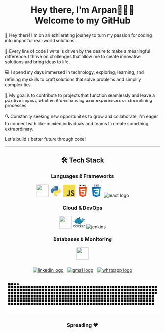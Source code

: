 <h1 align="center">Hey there, I'm  Arpan🧑🏻‍💻<br>Welcome to my GitHub</h1>

###

<p align="left">👋 Hey there! I'm on an exhilarating journey to turn my passion for coding into impactful real-world solutions. <br><br>🚀 Every line of code I write is driven by the desire to make a meaningful difference. I thrive on challenges that allow me to create innovative solutions and bring ideas to life.<br><br>💻 I spend my days immersed in technology, exploring, learning, and refining my skills to craft solutions that solve problems and simplify complexities.<br><br>🌟 My goal is to contribute to projects that function seamlessly and leave a positive impact, whether it's enhancing user experiences or streamlining processes.<br><br>🔍 Constantly seeking new opportunities to grow and collaborate, I'm eager to connect with like-minded individuals and teams to create something extraordinary.<br><br>Let's build a better future through code!</p>
<hr/>

<div align="center">

## **🛠️ Tech Stack**
### **Languages & Frameworks**
<p align="centre">
  <img src="https://cdn.jsdelivr.net/gh/devicons/devicon@latest/icons/java/java-original-wordmark.svg" width="40" height="40"/>     
  <img src="https://raw.githubusercontent.com/devicons/devicon/master/icons/python/python-original.svg" alt="python" width="40" height="40"/>
  <img src="https://raw.githubusercontent.com/devicons/devicon/master/icons/javascript/javascript-original.svg" alt="javascript" width="40" height="40"/>
  <img src="https://raw.githubusercontent.com/devicons/devicon/master/icons/html5/html5-original-wordmark.svg" alt="html5" width="40" height="40"/>
  <img src="https://raw.githubusercontent.com/devicons/devicon/master/icons/css3/css3-original-wordmark.svg" alt="css3" width="40" height="40"/>
  <img src="https://cdn.jsdelivr.net/gh/devicons/devicon@latest/icons/react/react-original.svg" alt="react logo" width="40" height="40"/>
</p>

### **Cloud & DevOps**
<p align="centre">
  <img src="https://cdn.jsdelivr.net/gh/devicons/devicon@latest/icons/linux/linux-original.svg" width="40" height="40"/>
  <img src="https://raw.githubusercontent.com/devicons/devicon/master/icons/docker/docker-original-wordmark.svg" alt="docker" width="40" height="40"/>
  <img src="https://www.vectorlogo.zone/logos/jenkins/jenkins-icon.svg" alt="jenkins" width="40" height="40"/>
</p>

### **Databases & Monitoring**
<p align="centre">
  <img src="https://cdn.jsdelivr.net/gh/devicons/devicon@latest/icons/mysql/mysql-original-wordmark.svg" width="40" height="40"/>
          
</p>
</div>

###

<div align="center">
  <a href="https://www.linkedin.com/in/arpanmondal06/"><img src="https://img.shields.io/static/v1?message=LinkedIn&logo=linkedin&label=&color=0077B5&logoColor=white&labelColor=&style=for-the-badge" height="35" alt="linkedin logo"  /></a>
 <img width="5" />
 <a href="https://mail.google.com/mail/u/0/?view=cm&fs=1&to=arpanmondal5506@gmail.com"><img src="https://img.shields.io/static/v1?message=Gmail&logo=gmail&label=&color=D14836&logoColor=white&labelColor=&style=for-the-badge" height="35" alt="gmail logo"  /></a>
 <img width="5" />
  <a href="https://api.whatsapp.com/send/?phone=7478045556"><img src="https://img.shields.io/static/v1?message=Whatsapp&logo=whatsapp&label=&color=25D366&logoColor=white&labelColor=&style=for-the-badge" height="35" alt="whatsapp logo"  /></a>
</div>

###

<picture>
  <source media="(prefers-color-scheme: dark)" srcset="https://raw.githubusercontent.com/arpanmondal06/arpanmondal06/output/github-snake-dark.svg" />
  <source media="(prefers-color-scheme: light)" srcset="https://raw.githubusercontent.com/arpanmondal06/arpanmondal06/output/github-snake.svg" />
  <img alt="github-snake" src="https://raw.githubusercontent.com/arpanmondal06/arpanmondal06/output/github-snake.svg" />
</picture>

###
<h3 align="center">Spreading ❤️</h3>

###
